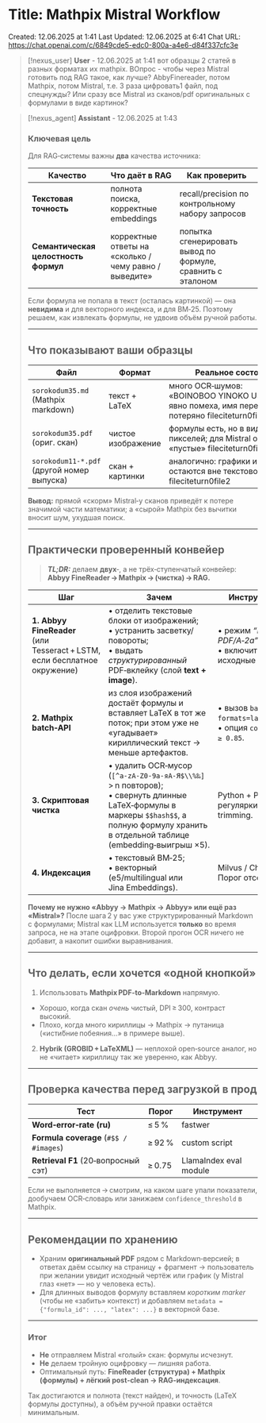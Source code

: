 # Title: Mathpix Mistral Workflow

Created: 12.06.2025 at 1:41
Last Updated: 12.06.2025 at 6:41
Chat URL: https://chat.openai.com/c/6849cde5-edc0-800a-a4e6-d84f337cfc3e


>[!nexus_user] **User** - 12.06.2025 at 1:41
> вот образцы 2 статей в разных форматах их mathpix. ВОпрос - чтобы через Mistral готовить под RAG такое, как лучше? AbbyFinereader, потом Mathpix, потом Mistral, т.е. 3 раза цифровать1 файл, под спецнужды? Или сразу все Mistral из сканов/pdf оригинальных с формулами в виде картинок?
<!-- UID: 3cfa648b-d915-41e3-9b6e-8afda8d7cafc -->




>[!nexus_agent] **Assistant** - 12.06.2025 at 1:43
> ### Ключевая цель 
> Для RAG‑системы важны **два** качества источника:
> 
> | Качество | Что даёт в RAG | Как проверить |
> |----------|----------------|---------------|
> | **Текстовая точность** | полнота поиска, корректные embeddings | recall/precision по контрольному набору запросов |
> | **Семантическая целостность формул** | корректные ответы на «сколько / чему равно / выведите» | попытка сгенерировать вывод по формуле, сравнить с эталоном |
> 
> Если формула не попала в текст (осталась картинкой) — она **невидима** и для векторного индекса, и для BM‑25. Поэтому решаем, как извлекать формулы, не удвоив объём ручной работы.
> 
> ---
> 
> ## Что показывают ваши образцы
> 
> | Файл | Формат | Реальное состояние |
> |------|--------|--------------------|
> | `sorokodum35.md` (Mathpix markdown) | текст + LaTeX | много OCR‑шумов: «BOINOBOO YINOKO U3IZOSIIX» → явно помеха, имя переменной потеряно fileciteturn0file0 |
> | `sorokodum35.pdf` (ориг. скан) | чистое изображение | формулы есть, но в виде пикселей; для Mistral они «пустые» fileciteturn0file1 |
> | `sorokodum11‑*.pdf` (другой номер выпуска) | скан + картинки | аналогично: графики и формулы остаются вне текстового индекса fileciteturn0file2 |
> 
> **Вывод:** прямой «скорм» Mistral‑у сканов приведёт к потере значимой части математики; а «сырой» Mathpix без вычитки вносит шум, ухудшая поиск.
> 
> ---
> 
> ## Практически проверенный конвейер
> 
> > ***TL;DR:*** делаем **двух**‑, а не трёх‑ступенчатый конвейер: 
> > **Abbyy FineReader → Mathpix → (чистка) → RAG.**
> 
> | Шаг | Зачем | Инструмент/параметры |
> |-----|-------|----------------------|
> | **1. Abbyy FineReader**<br>(или Tesseract + LSTM, если бесплатное окружение) | • отделить текстовые блоки от изображений;<br>• устранить засветку/повороты;<br>• выдать *структурированный* PDF‑вклейку (слой **text + image**). | • режим *“Преобразовать в PDF/А‑2a”*;<br>• включить «сохранить исходные изображения». |
> | **2. Mathpix batch‑API** | из слоя изображений достаёт формулы и вставляет LaTeX в тот же поток; при этом уже не «угадывает» кириллический текст → меньше артефактов. | • вызов `batch?formats=latex_styled,markdown`;<br>• опция `confidence_threshold ≥ 0.85`. |
> | **3. Скриптовая чистка** | • удалить OCR‑мусор (`[^a-zA-Z0-9а-яА-Я$\\%‰]` > n повторов);<br>• свернуть длинные LaTeX‑формулы в маркеры `$$hash$$`, а полную формулу хранить в отдельной таблице (embedding‑выигрыш ×5). | Python + Pandas;<br>регулярки + tokenizer‑aware trimming. |
> | **4. Индексация** | • текстовый BM‑25;<br>• векторный (e5/multilingual или Jina Embeddings). | Milvus / Chroma.<br>Порог отсечения ≈0.35. |
> 
> **Почему не нужно «Abbyy → Mathpix → Abbyy» или ещё раз «Mistral»?** 
> После шага 2 у вас уже структурированный Markdown с формулами; Mistral как LLM используется **только** во время запроса, не на этапе оцифровки. Второй прогон OCR ничего не добавит, а накопит ошибки выравнивания.
> 
> ---
> 
> ## Что делать, если хочется «одной кнопкой»
> 
> 1. Использовать **Mathpix PDF‑to‑Markdown** напрямую. 
>  - Хорошо, когда скан *очень* чистый, DPI ≥ 300, контраст высокий. 
>  - Плохо, когда много кириллицы → Mathpix → путаница («исти́бние побеяния…» в примере выше).
> 
> 2. **Hybrik (GROBID + LaTeXML)** — неплохой open‑source аналог, но не «читает» кириллицу так же уверенно, как Abbyy.
> 
> ---
> 
> ## Проверка качества перед загрузкой в прод
> 
> | Тест | Порог | Инструмент |
> |------|-------|------------|
> | **Word‑error‑rate (ru)** | ≤ 5 % | fastwer |
> | **Formula coverage** (`#$$ / #images`) | ≥ 92 % | custom script |
> | **Retrieval F1** (20‑вопросный сэт) | ≥ 0.75 | LlamaIndex eval module |
> 
> Если не выполняется → смотрим, на каком шаге упали показатели, дообучаем OCR‑словарь или занижаем `confidence_threshold` в Mathpix.
> 
> ---
> 
> ## Рекомендации по хранению
> 
> * Храним **оригинальный PDF** рядом с Markdown‑версией; в ответах даём ссылку на страницу + фрагмент → пользователь при желании увидит исходный чертёж или график (у Mistral глаз «нет» — но у человека есть).
> * Для длинных выводов формулу вставляем *коротким marker* (чтобы не «забить» контекст) и добавляем `metadata = {"formula_id": ..., "latex": ...}` в векторной базе.
> 
> ---
> 
> ### Итог
> 
> * **Не** отправляем Mistral «голый» скан: формулы исчезнут. 
> * **Не** делаем тройную оцифровку — лишняя работа. 
> * Оптимальный путь: **FineReader (структура) + Mathpix (формулы) + лёгкий post‑clean → RAG‑индексация**. 
> 
> Так достигаются и полнота (текст найден), и точность (LaTeX формулы доступны), а объём ручной правки остаётся минимальным.
<!-- UID: bbbca5de-77d4-4fa3-9cb3-cb570783eaaa -->
